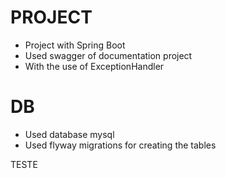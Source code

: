# PROJECT
* Project with Spring Boot 
* Used swagger of documentation project
* With the use of ExceptionHandler

# DB
* Used database mysql
* Used flyway migrations for creating the tables

TESTE